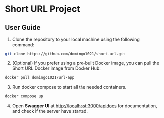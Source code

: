 # Short URL Project

## User Guide

1. Clone the repository to your local machine using the following command:

```sh
git clone https://github.com/domingo1021/short-url.git
```

2. (Optional) If you prefer using a pre-built Docker image, you can pull the Short URL Docker image from Docker Hub:

```sh
docker pull domingo1021/url-app
```

3. Run docker compose to start all the needed containers.

```sh
docker compose up
```

4. Open **Swagger UI** at [http://localhost:3000/apidocs](http://localhost:3000/apidocs) for documentation, and check if the server have started.
